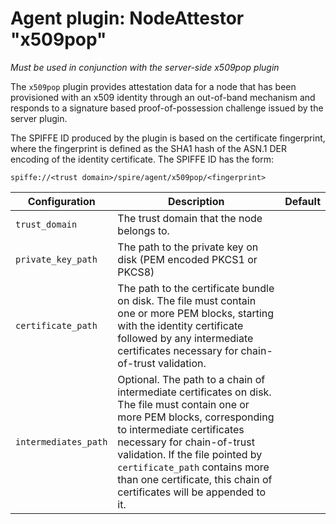 # Agent plugin: NodeAttestor "x509pop"

*Must be used in conjunction with the server-side x509pop plugin*

The `x509pop` plugin provides attestation data for a node that has been
provisioned with an x509 identity through an out-of-band mechanism and responds
to a signature based proof-of-possession challenge issued by the server
plugin.

The SPIFFE ID produced by the plugin is based on the certificate fingerprint, where the fingerprint is defined as the 
SHA1 hash of the ASN.1 DER encoding of the identity certificate. The SPIFFE ID has the form:

```
spiffe://<trust domain>/spire/agent/x509pop/<fingerprint>
```

| Configuration | Description | Default                 |
| ------------- | ----------- | ----------------------- |
| `trust_domain`  |  The trust domain that the node belongs to. |  |
| `private_key_path` | The path to the private key on disk (PEM encoded PKCS1 or PKCS8) | |
| `certificate_path` | The path to the certificate bundle on disk. The file must contain one or more PEM blocks, starting with the identity certificate followed by any intermediate certificates necessary for chain-of-trust validation. | |
| `intermediates_path` | Optional. The path to a chain of intermediate certificates on disk. The file must contain one or more PEM blocks, corresponding to intermediate certificates necessary for chain-of-trust validation. If the file pointed by `certificate_path` contains more than one certificate, this chain of certificates will be appended to it. | |